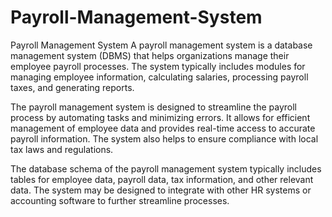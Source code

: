 # Payroll-Management-System
Payroll Management System
A payroll management system is a database management system (DBMS) that helps organizations manage their employee payroll processes. The system typically includes modules for managing employee information, calculating salaries, processing payroll taxes, and generating reports.

The payroll management system is designed to streamline the payroll process by automating tasks and minimizing errors. It allows for efficient management of employee data and provides real-time access to accurate payroll information. The system also helps to ensure compliance with local tax laws and regulations.

The database schema of the payroll management system typically includes tables for employee data, payroll data, tax information, and other relevant data. The system may be designed to integrate with other HR systems or accounting software to further streamline processes.
